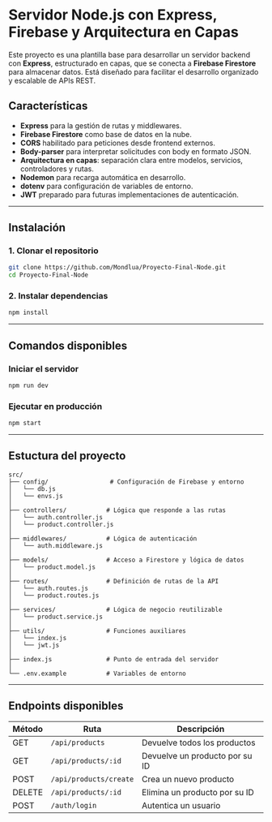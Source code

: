 # Servidor Node.js con Express, Firebase y Arquitectura en Capas

Este proyecto es una plantilla base para desarrollar un servidor backend con **Express**, estructurado en capas, que se conecta a **Firebase Firestore** para almacenar datos. Está diseñado para facilitar el desarrollo organizado y escalable de APIs REST.

## Características

- **Express** para la gestión de rutas y middlewares.
- **Firebase Firestore** como base de datos en la nube.
- **CORS** habilitado para peticiones desde frontend externos.
- **Body-parser** para interpretar solicitudes con body en formato JSON.
- **Arquitectura en capas**: separación clara entre modelos, servicios, controladores y rutas.
- **Nodemon** para recarga automática en desarrollo.
- **dotenv** para configuración de variables de entorno.
- **JWT** preparado para futuras implementaciones de autenticación.

---

## Instalación

### 1. Clonar el repositorio

```bash
git clone https://github.com/Mondlua/Proyecto-Final-Node.git
cd Proyecto-Final-Node
```

### 2. Instalar dependencias

```bash
npm install
```

---

## Comandos disponibles

### Iniciar el servidor

```bash
npm run dev
```

### Ejecutar en producción

```bash
npm start
```

---

## Estuctura del proyecto

```plaintext
src/
├── config/                 # Configuración de Firebase y entorno
│   └── db.js
│   └── envs.js
│
├── controllers/           # Lógica que responde a las rutas
│   └── auth.controller.js
│   └── product.controller.js
│
├── middlewares/           # Lógica de autenticación
│   └── auth.middleware.js
│
├── models/                # Acceso a Firestore y lógica de datos
│   └── product.model.js
│
├── routes/                # Definición de rutas de la API
│   └── auth.routes.js
│   └── product.routes.js
│
├── services/              # Lógica de negocio reutilizable
│   └── product.service.js
│
├── utils/                 # Funciones auxiliares
│   └── index.js
│   └── jwt.js
│
├── index.js               # Punto de entrada del servidor
│
└── .env.example           # Variables de entorno

```

---

## Endpoints disponibles

| Método | Ruta                   | Descripción                    |
| ------ | ---------------------- | ------------------------------ |
| GET    | `/api/products`        | Devuelve todos los productos   |
| GET    | `/api/products/:id`    | Devuelve un producto por su ID |
| POST   | `/api/products/create` | Crea un nuevo producto         |
| DELETE | `/api/products/:id`    | Elimina un producto por su ID  |
| POST   | `/auth/login`          | Autentica un usuario           |
